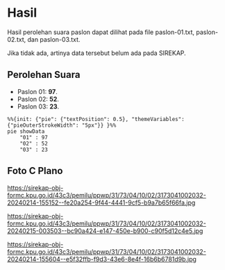 # Hasil

Hasil perolehan suara paslon dapat dilihat pada file paslon-01.txt, paslon-02.txt, dan paslon-03.txt.

Jika tidak ada, artinya data tersebut belum ada pada SIREKAP.

## Perolehan Suara

 * Paslon 01: **97**.
 * Paslon 02: **52**.
 * Paslon 03: **23**.

```mermaid
%%{init: {"pie": {"textPosition": 0.5}, "themeVariables": {"pieOuterStrokeWidth": "5px"}} }%%
pie showData
    "01" : 97
    "02" : 52
    "03" : 23
```
## Foto C Plano

https://sirekap-obj-formc.kpu.go.id/43c3/pemilu/ppwp/31/73/04/10/02/3173041002032-20240214-155152--fe20a254-9f44-4441-9cf5-b9a7b65f66fa.jpg

https://sirekap-obj-formc.kpu.go.id/43c3/pemilu/ppwp/31/73/04/10/02/3173041002032-20240215-003503--bc90a424-e147-450e-b900-c90f5d12c4e5.jpg

https://sirekap-obj-formc.kpu.go.id/43c3/pemilu/ppwp/31/73/04/10/02/3173041002032-20240214-155604--e5f32ffb-f9d3-43e6-8e4f-16b6b6781d9b.jpg
